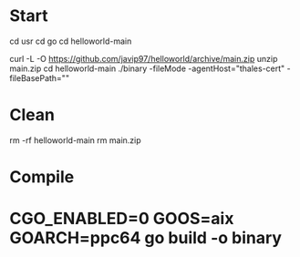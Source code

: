 # Start
cd usr
cd go
cd helloworld-main


curl -L -O https://github.com/javip97/helloworld/archive/main.zip
unzip main.zip
cd helloworld-main
./binary -fileMode -agentHost="thales-cert" -fileBasePath=""


# Clean
rm -rf helloworld-main
rm main.zip


# Compile
# CGO_ENABLED=0 GOOS=aix GOARCH=ppc64 go build -o binary